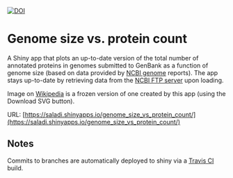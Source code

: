 [![DOI](https://data.caltech.edu/badge/152110741.svg)](https://data.caltech.edu/badge/latestdoi/152110741)


# Genome size vs. protein count

A Shiny app that plots an up-to-date version of the total number of annotated proteins
in genomes submitted to GenBank as a function of genome size (based on data provided by
[NCBI genome](https://www.ncbi.nlm.nih.gov/genome) reports). The app stays up-to-date by
retrieving data from the [NCBI FTP server](https://ftp.ncbi.nlm.nih.gov/genomes/GENOME_REPORTS)
upon loading.

Image on [Wikipedia](https://en.wikipedia.org/wiki/Genome_size#/media/File:Genome_size_vs_protein_count.svg)
is a frozen version of one created by this app (using the Download SVG button).

URL: [https://saladi.shinyapps.io/genome_size_vs_protein_count/](https://saladi.shinyapps.io/genome_size_vs_protein_count/)

## Notes

Commits to branches are automatically deployed to shiny via a
[Travis CI](https://travis-ci.org/smsaladi/genome_size_vs_protein_count) build.

